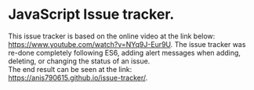 # JavaScript Issue tracker. 
This issue tracker is based on the online video at the link below:  
https://www.youtube.com/watch?v=NYq9J-Eur9U. 
The issue tracker was re-done completely following ES6, adding alert messages when adding, deleting, or changing the status of an issue.  
The end result can be seen at the link:  
https://anis790615.github.io/issue-tracker/. 

